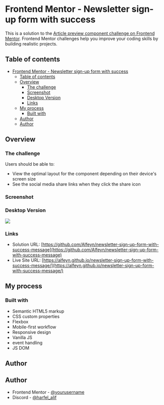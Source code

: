 # Frontend Mentor - Newsletter sign-up form with success

This is a solution to the [Article preview component challenge on Frontend Mentor](https://www.frontendmentor.io/challenges/article-preview-component-dYBN_pYFT). Frontend Mentor challenges help you improve your coding skills by building realistic projects. 

## Table of contents

- [Frontend Mentor - Newsletter sign-up form with success](#frontend-mentor---newsletter-sign-up-form-with-success)
  - [Table of contents](#table-of-contents)
  - [Overview](#overview)
    - [The challenge](#the-challenge)
    - [Screenshot](#screenshot)
    - [Desktop Version](#desktop-version)
    - [Links](#links)
  - [My process](#my-process)
    - [Built with](#built-with)
  - [Author](#author)
  - [Author](#author-1)

## Overview

### The challenge

Users should be able to:

- View the optimal layout for the component depending on their device's screen size
- See the social media share links when they click the share icon

### Screenshot

### Desktop Version
![](./images/screenshot.png)



### Links

- Solution URL: [https://github.com/Alfeyn/newsletter-sign-up-form-with-success-message](https://github.com/Alfeyn/newsletter-sign-up-form-with-success-message)
- Live Site URL: [https://alfeyn.github.io/newsletter-sign-up-form-with-success-message/](https://alfeyn.github.io/newsletter-sign-up-form-with-success-message/)

## My process

### Built with

- Semantic HTML5 markup
- CSS custom properties
- Flexbox
- Mobile-first workflow
- Responsive design
- Vanilla JS
- event handling
- JS DOM

## Author

## Author

- Frontend Mentor - [@yourusername](https://www.frontendmentor.io/profile/@Alfeyn)
- Discord - [@harfel_alif](https://discord.com/channels/@harfel_alif)
